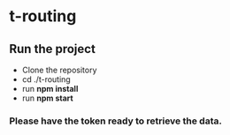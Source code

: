 # t-routing

## Run the project

* Clone the repository 
* cd ./t-routing
* run __npm install__
* run __npm start__

### Please have the token ready to retrieve the data.
